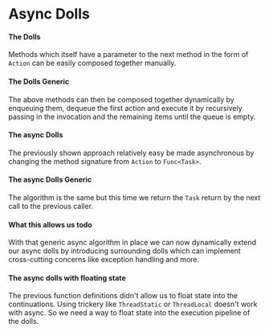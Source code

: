 # Async Dolls
#### The Dolls
Methods which itself have a parameter to the next method in the form of `Action` can be easily composed together manually.

#### The Dolls Generic
The above methods can then be composed together dynamically by enqueuing them, dequeue the first action and execute it by recursively passing in the invocation and the remaining items until the queue is empty.

#### The async Dolls
The previously shown approach relatively easy be made asynchronous by changing the method signature from `Action` to `Func<Task>`.

#### The async Dolls Generic
The algorithm is the same but this time we return the `Task` return by the next call to the previous caller.

#### What this allows us todo
With that generic async algorithm in place we can now dynamically extend our async dolls by introducing surrounding dolls which can implement cross-cutting concerns like exception handling and more.

#### The async dolls with floating state
The previous function definitions didn't allow us to float state into the continuations. Using trickery like `ThreadStatic` or `ThreadLocal` doesn't work with async. So we need a way to float state into the execution pipeline of the dolls.
